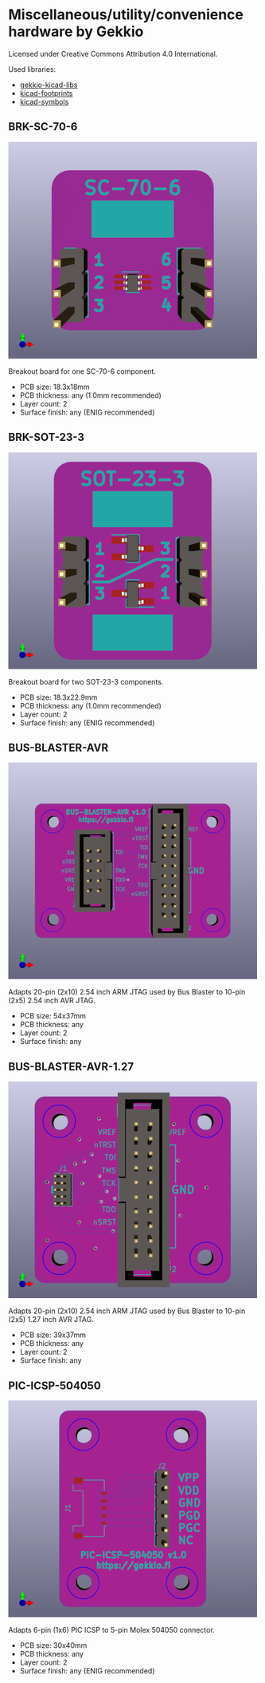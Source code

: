 # Miscellaneous/utility/convenience hardware by Gekkio
Licensed under Creative Commons Attribution 4.0 International.

Used libraries:

* [gekkio-kicad-libs](https://github.com/Gekkio/gekkio-kicad-libs)
* [kicad-footprints](https://github.com/KiCad/kicad-footprints)
* [kicad-symbols](https://github.com/KiCad/kicad-symbols)

## BRK-SC-70-6

![BRK-SC-70-6 v1.0 KiCad 3D view](BRK-SC-70-6.3d.png)

Breakout board for one SC-70-6 component.

* PCB size: 18.3x18mm
* PCB thickness: any (1.0mm recommended)
* Layer count: 2
* Surface finish: any (ENIG recommended)

## BRK-SOT-23-3

![BRK-SOT-23-3 v1.0 KiCad 3D view](BRK-SOT-23-3.3d.png)

Breakout board for two SOT-23-3 components.

* PCB size: 18.3x22.9mm
* PCB thickness: any (1.0mm recommended)
* Layer count: 2
* Surface finish: any (ENIG recommended)

## BUS-BLASTER-AVR

![BUS-BLASTER-AVR v1.0 KiCad 3D view](BUS-BLASTER-AVR.3d.png)

Adapts 20-pin (2x10) 2.54 inch ARM JTAG used by Bus Blaster to 10-pin (2x5)
2.54 inch AVR JTAG.

* PCB size: 54x37mm
* PCB thickness: any
* Layer count: 2
* Surface finish: any

## BUS-BLASTER-AVR-1.27

![BUS-BLASTER-AVR-1.27 v1.0 KiCad 3D view](BUS-BLASTER-AVR-1.27.3d.png)

Adapts 20-pin (2x10) 2.54 inch ARM JTAG used by Bus Blaster to 10-pin (2x5)
1.27 inch AVR JTAG.

* PCB size: 39x37mm
* PCB thickness: any
* Layer count: 2
* Surface finish: any

## PIC-ICSP-504050

![PIC-ICSP-504050 v1.0 KiCad 3D view](PIC-ICSP-504050.3d.png)

Adapts 6-pin (1x6) PIC ICSP to 5-pin Molex 504050 connector.

* PCB size: 30x40mm
* PCB thickness: any
* Layer count: 2
* Surface finish: any (ENIG recommended)
